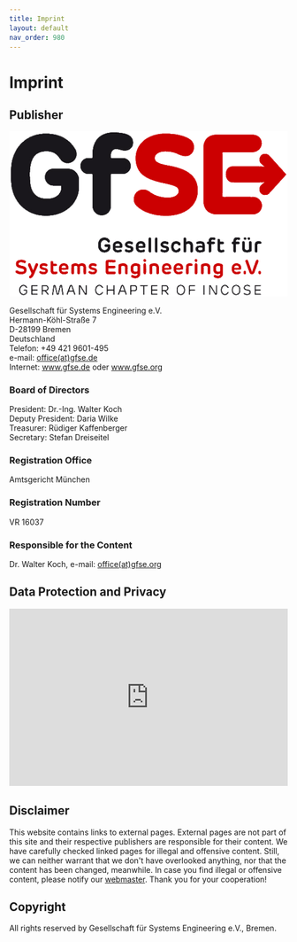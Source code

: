 ```yaml
---
title: Imprint
layout: default
nav_order: 980
---
```


# Imprint

## Publisher

<img class="my-align-right size-20" src="./assets/logos/GfSE-Incose-Logo.web.png" alt="GfSE-Logo">

<p>Gesellschaft für Systems Engineering e.V.<br>Hermann-Köhl-Straße 7<br> D-28199 Bremen<br>Deutschland<br> Telefon: +49 421 9601-495<br> e-mail: <a href="mailto:office@gfse.de">office(at)gfse.de</a><br> Internet: <a href="http://www.gfse.de">www.gfse.de</a> oder <a href="http://www.gfse.org">www.gfse.org</a></p>
<h3>Board of Directors</h3><p>President: Dr.-Ing. Walter Koch<br> Deputy President: Daria Wilke<br> Treasurer: Rüdiger Kaffenberger<br> Secretary: Stefan Dreiseitel</p>
<h3>Registration Office</h3><p>Amtsgericht München</p>
<h3>Registration Number</h3><p>VR 16037</p>
<h3>Responsible for the Content</h3><p>Dr. Walter Koch, e-mail: <a href="mailto:office@gfse.org">office(at)gfse.org</a></p>

## Data Protection and Privacy

<embed src="https://gfse.org/en/privacy-notice.html" style="width:100%;height:20rem"/>

## Disclaimer

<p>This website contains links to external pages. External pages are not part of this site and their respective publishers are responsible for their content. We have carefully checked linked pages for illegal and offensive content. Still, we can neither warrant that we don't have overlooked anything, nor that the content has been changed, meanwhile. In case you find illegal or offensive content, please notify our <a href="mailto:webmaster@enso-managers.de">webmaster</a>. Thank you for your cooperation!</p>

## Copyright

All rights reserved by Gesellschaft für Systems Engineering e.V., Bremen.